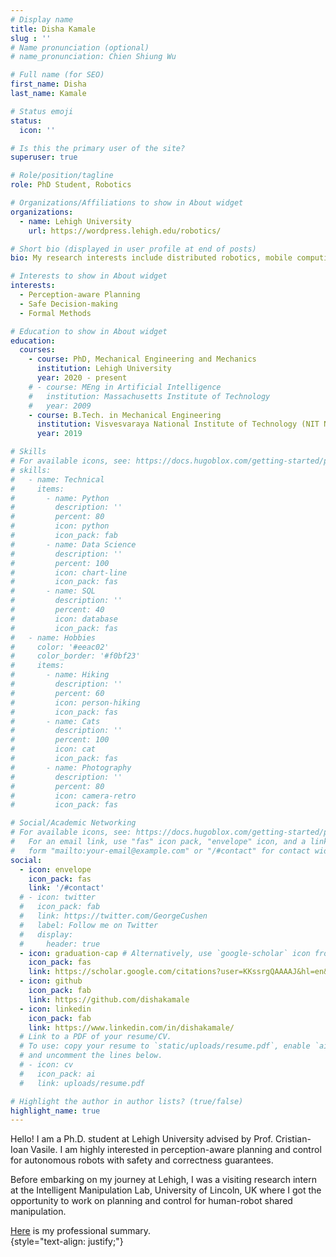 ```yaml
---
# Display name
title: Disha Kamale
slug : ''
# Name pronunciation (optional)
# name_pronunciation: Chien Shiung Wu

# Full name (for SEO)
first_name: Disha
last_name: Kamale

# Status emoji
status:
  icon: ''

# Is this the primary user of the site?
superuser: true

# Role/position/tagline
role: PhD Student, Robotics

# Organizations/Affiliations to show in About widget
organizations:
  - name: Lehigh University
    url: https://wordpress.lehigh.edu/robotics/

# Short bio (displayed in user profile at end of posts)
bio: My research interests include distributed robotics, mobile computing and programmable matter.

# Interests to show in About widget
interests:
  - Perception-aware Planning
  - Safe Decision-making
  - Formal Methods

# Education to show in About widget
education:
  courses:
    - course: PhD, Mechanical Engineering and Mechanics
      institution: Lehigh University
      year: 2020 - present
    # - course: MEng in Artificial Intelligence
    #   institution: Massachusetts Institute of Technology
    #   year: 2009
    - course: B.Tech. in Mechanical Engineering
      institution: Visvesvaraya National Institute of Technology (NIT Nagpur), India
      year: 2019

# Skills
# For available icons, see: https://docs.hugoblox.com/getting-started/page-builder/#icons
# skills:
#   - name: Technical
#     items:
#       - name: Python
#         description: ''
#         percent: 80
#         icon: python
#         icon_pack: fab
#       - name: Data Science
#         description: ''
#         percent: 100
#         icon: chart-line
#         icon_pack: fas
#       - name: SQL
#         description: ''
#         percent: 40
#         icon: database
#         icon_pack: fas
#   - name: Hobbies
#     color: '#eeac02'
#     color_border: '#f0bf23'
#     items:
#       - name: Hiking
#         description: ''
#         percent: 60
#         icon: person-hiking
#         icon_pack: fas
#       - name: Cats
#         description: ''
#         percent: 100
#         icon: cat
#         icon_pack: fas
#       - name: Photography
#         description: ''
#         percent: 80
#         icon: camera-retro
#         icon_pack: fas

# Social/Academic Networking
# For available icons, see: https://docs.hugoblox.com/getting-started/page-builder/#icons
#   For an email link, use "fas" icon pack, "envelope" icon, and a link in the
#   form "mailto:your-email@example.com" or "/#contact" for contact widget.
social:
  - icon: envelope
    icon_pack: fas
    link: '/#contact'
  # - icon: twitter
  #   icon_pack: fab
  #   link: https://twitter.com/GeorgeCushen
  #   label: Follow me on Twitter
  #   display:
  #     header: true
  - icon: graduation-cap # Alternatively, use `google-scholar` icon from `ai` icon pack
    icon_pack: fas
    link: https://scholar.google.com/citations?user=KKssrgQAAAAJ&hl=en&authuser=2
  - icon: github
    icon_pack: fab
    link: https://github.com/dishakamale
  - icon: linkedin
    icon_pack: fab
    link: https://www.linkedin.com/in/dishakamale/
  # Link to a PDF of your resume/CV.
  # To use: copy your resume to `static/uploads/resume.pdf`, enable `ai` icons in `params.yaml`,
  # and uncomment the lines below.
  # - icon: cv
  #   icon_pack: ai
  #   link: uploads/resume.pdf

# Highlight the author in author lists? (true/false)
highlight_name: true
---
```


Hello! I am a Ph.D. student at Lehigh University advised by Prof. Cristian-Ioan Vasile. I am highly interested in perception-aware planning and control for autonomous robots with safety and correctness guarantees. 

Before embarking on my journey at Lehigh, I was a visiting research intern at the Intelligent Manipulation Lab, University of Lincoln, UK where I got the opportunity to work on planning and control for human-robot shared manipulation.

[Here](https://dishakamale.github.io/robotics/uploads/resume.pdf) is my professional summary.  
{style="text-align: justify;"}
